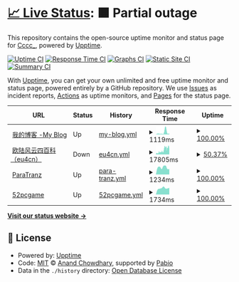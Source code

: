 # [📈 Live Status](https://status.iscccc.eu.org): <!--live status--> **🟧 Partial outage**

This repository contains the open-source uptime monitor and status page for [Cccc\_](https://blog.iscccc.eu.org/), powered by [Upptime](https://github.com/upptime/upptime).

[![Uptime CI](https://github.com/Cccc-owo/upptime/workflows/Uptime%20CI/badge.svg)](https://github.com/Cccc-owo/upptime/actions?query=workflow%3A%22Uptime+CI%22)
[![Response Time CI](https://github.com/Cccc-owo/upptime/workflows/Response%20Time%20CI/badge.svg)](https://github.com/Cccc-owo/upptime/actions?query=workflow%3A%22Response+Time+CI%22)
[![Graphs CI](https://github.com/Cccc-owo/upptime/workflows/Graphs%20CI/badge.svg)](https://github.com/Cccc-owo/upptime/actions?query=workflow%3A%22Graphs+CI%22)
[![Static Site CI](https://github.com/Cccc-owo/upptime/workflows/Static%20Site%20CI/badge.svg)](https://github.com/Cccc-owo/upptime/actions?query=workflow%3A%22Static+Site+CI%22)
[![Summary CI](https://github.com/Cccc-owo/upptime/workflows/Summary%20CI/badge.svg)](https://github.com/Cccc-owo/upptime/actions?query=workflow%3A%22Summary+CI%22)

With [Upptime](https://upptime.js.org), you can get your own unlimited and free uptime monitor and status page, powered entirely by a GitHub repository. We use [Issues](https://github.com/Cccc-owo/upptime/issues) as incident reports, [Actions](https://github.com/Cccc-owo/upptime/actions) as uptime monitors, and [Pages](https://status.iscccc.eu.org) for the status page.

<!--start: status pages-->
<!-- This summary is generated by Upptime (https://github.com/upptime/upptime) -->
<!-- Do not edit this manually, your changes will be overwritten -->
<!-- prettier-ignore -->
| URL | Status | History | Response Time | Uptime |
| --- | ------ | ------- | ------------- | ------ |
| <img alt="" src="https://icons.duckduckgo.com/ip3/blog.iscccc.eu.org.ico" height="13"> [我的博客 -My Blog](https://blog.iscccc.eu.org) | Up | [my-blog.yml](https://github.com/Cccc-owo/upptime/commits/HEAD/history/my-blog.yml) | <details><summary><img alt="Response time graph" src="./graphs/my-blog/response-time-week.png" height="20"> 1119ms</summary><br><a href="https://status.iscccc.eu.org/history/my-blog"><img alt="Response time 551" src="https://img.shields.io/endpoint?url=https%3A%2F%2Fraw.githubusercontent.com%2FCccc-owo%2Fupptime%2FHEAD%2Fapi%2Fmy-blog%2Fresponse-time.json"></a><br><a href="https://status.iscccc.eu.org/history/my-blog"><img alt="24-hour response time 539" src="https://img.shields.io/endpoint?url=https%3A%2F%2Fraw.githubusercontent.com%2FCccc-owo%2Fupptime%2FHEAD%2Fapi%2Fmy-blog%2Fresponse-time-day.json"></a><br><a href="https://status.iscccc.eu.org/history/my-blog"><img alt="7-day response time 1119" src="https://img.shields.io/endpoint?url=https%3A%2F%2Fraw.githubusercontent.com%2FCccc-owo%2Fupptime%2FHEAD%2Fapi%2Fmy-blog%2Fresponse-time-week.json"></a><br><a href="https://status.iscccc.eu.org/history/my-blog"><img alt="30-day response time 585" src="https://img.shields.io/endpoint?url=https%3A%2F%2Fraw.githubusercontent.com%2FCccc-owo%2Fupptime%2FHEAD%2Fapi%2Fmy-blog%2Fresponse-time-month.json"></a><br><a href="https://status.iscccc.eu.org/history/my-blog"><img alt="1-year response time 551" src="https://img.shields.io/endpoint?url=https%3A%2F%2Fraw.githubusercontent.com%2FCccc-owo%2Fupptime%2FHEAD%2Fapi%2Fmy-blog%2Fresponse-time-year.json"></a></details> | <details><summary><a href="https://status.iscccc.eu.org/history/my-blog">100.00%</a></summary><a href="https://status.iscccc.eu.org/history/my-blog"><img alt="All-time uptime 100.00%" src="https://img.shields.io/endpoint?url=https%3A%2F%2Fraw.githubusercontent.com%2FCccc-owo%2Fupptime%2FHEAD%2Fapi%2Fmy-blog%2Fuptime.json"></a><br><a href="https://status.iscccc.eu.org/history/my-blog"><img alt="24-hour uptime 100.00%" src="https://img.shields.io/endpoint?url=https%3A%2F%2Fraw.githubusercontent.com%2FCccc-owo%2Fupptime%2FHEAD%2Fapi%2Fmy-blog%2Fuptime-day.json"></a><br><a href="https://status.iscccc.eu.org/history/my-blog"><img alt="7-day uptime 100.00%" src="https://img.shields.io/endpoint?url=https%3A%2F%2Fraw.githubusercontent.com%2FCccc-owo%2Fupptime%2FHEAD%2Fapi%2Fmy-blog%2Fuptime-week.json"></a><br><a href="https://status.iscccc.eu.org/history/my-blog"><img alt="30-day uptime 100.00%" src="https://img.shields.io/endpoint?url=https%3A%2F%2Fraw.githubusercontent.com%2FCccc-owo%2Fupptime%2FHEAD%2Fapi%2Fmy-blog%2Fuptime-month.json"></a><br><a href="https://status.iscccc.eu.org/history/my-blog"><img alt="1-year uptime 100.00%" src="https://img.shields.io/endpoint?url=https%3A%2F%2Fraw.githubusercontent.com%2FCccc-owo%2Fupptime%2FHEAD%2Fapi%2Fmy-blog%2Fuptime-year.json"></a></details>
| <img alt="" src="https://icons.duckduckgo.com/ip3/www.eu4cn.com.ico" height="13"> [欧陆风云四百科（eu4cn）](https://www.eu4cn.com) | Down | [eu4cn.yml](https://github.com/Cccc-owo/upptime/commits/HEAD/history/eu4cn.yml) | <details><summary><img alt="Response time graph" src="./graphs/eu4cn/response-time-week.png" height="20"> 17805ms</summary><br><a href="https://status.iscccc.eu.org/history/eu4cn"><img alt="Response time 11383" src="https://img.shields.io/endpoint?url=https%3A%2F%2Fraw.githubusercontent.com%2FCccc-owo%2Fupptime%2FHEAD%2Fapi%2Feu4cn%2Fresponse-time.json"></a><br><a href="https://status.iscccc.eu.org/history/eu4cn"><img alt="24-hour response time 25563" src="https://img.shields.io/endpoint?url=https%3A%2F%2Fraw.githubusercontent.com%2FCccc-owo%2Fupptime%2FHEAD%2Fapi%2Feu4cn%2Fresponse-time-day.json"></a><br><a href="https://status.iscccc.eu.org/history/eu4cn"><img alt="7-day response time 17805" src="https://img.shields.io/endpoint?url=https%3A%2F%2Fraw.githubusercontent.com%2FCccc-owo%2Fupptime%2FHEAD%2Fapi%2Feu4cn%2Fresponse-time-week.json"></a><br><a href="https://status.iscccc.eu.org/history/eu4cn"><img alt="30-day response time 12038" src="https://img.shields.io/endpoint?url=https%3A%2F%2Fraw.githubusercontent.com%2FCccc-owo%2Fupptime%2FHEAD%2Fapi%2Feu4cn%2Fresponse-time-month.json"></a><br><a href="https://status.iscccc.eu.org/history/eu4cn"><img alt="1-year response time 11383" src="https://img.shields.io/endpoint?url=https%3A%2F%2Fraw.githubusercontent.com%2FCccc-owo%2Fupptime%2FHEAD%2Fapi%2Feu4cn%2Fresponse-time-year.json"></a></details> | <details><summary><a href="https://status.iscccc.eu.org/history/eu4cn">50.37%</a></summary><a href="https://status.iscccc.eu.org/history/eu4cn"><img alt="All-time uptime 91.83%" src="https://img.shields.io/endpoint?url=https%3A%2F%2Fraw.githubusercontent.com%2FCccc-owo%2Fupptime%2FHEAD%2Fapi%2Feu4cn%2Fuptime.json"></a><br><a href="https://status.iscccc.eu.org/history/eu4cn"><img alt="24-hour uptime 71.24%" src="https://img.shields.io/endpoint?url=https%3A%2F%2Fraw.githubusercontent.com%2FCccc-owo%2Fupptime%2FHEAD%2Fapi%2Feu4cn%2Fuptime-day.json"></a><br><a href="https://status.iscccc.eu.org/history/eu4cn"><img alt="7-day uptime 50.37%" src="https://img.shields.io/endpoint?url=https%3A%2F%2Fraw.githubusercontent.com%2FCccc-owo%2Fupptime%2FHEAD%2Fapi%2Feu4cn%2Fuptime-week.json"></a><br><a href="https://status.iscccc.eu.org/history/eu4cn"><img alt="30-day uptime 73.37%" src="https://img.shields.io/endpoint?url=https%3A%2F%2Fraw.githubusercontent.com%2FCccc-owo%2Fupptime%2FHEAD%2Fapi%2Feu4cn%2Fuptime-month.json"></a><br><a href="https://status.iscccc.eu.org/history/eu4cn"><img alt="1-year uptime 91.83%" src="https://img.shields.io/endpoint?url=https%3A%2F%2Fraw.githubusercontent.com%2FCccc-owo%2Fupptime%2FHEAD%2Fapi%2Feu4cn%2Fuptime-year.json"></a></details>
| <img alt="" src="https://icons.duckduckgo.com/ip3/paratranz.cn.ico" height="13"> [ParaTranz](https://paratranz.cn/) | Up | [para-tranz.yml](https://github.com/Cccc-owo/upptime/commits/HEAD/history/para-tranz.yml) | <details><summary><img alt="Response time graph" src="./graphs/para-tranz/response-time-week.png" height="20"> 1234ms</summary><br><a href="https://status.iscccc.eu.org/history/para-tranz"><img alt="Response time 1183" src="https://img.shields.io/endpoint?url=https%3A%2F%2Fraw.githubusercontent.com%2FCccc-owo%2Fupptime%2FHEAD%2Fapi%2Fpara-tranz%2Fresponse-time.json"></a><br><a href="https://status.iscccc.eu.org/history/para-tranz"><img alt="24-hour response time 947" src="https://img.shields.io/endpoint?url=https%3A%2F%2Fraw.githubusercontent.com%2FCccc-owo%2Fupptime%2FHEAD%2Fapi%2Fpara-tranz%2Fresponse-time-day.json"></a><br><a href="https://status.iscccc.eu.org/history/para-tranz"><img alt="7-day response time 1234" src="https://img.shields.io/endpoint?url=https%3A%2F%2Fraw.githubusercontent.com%2FCccc-owo%2Fupptime%2FHEAD%2Fapi%2Fpara-tranz%2Fresponse-time-week.json"></a><br><a href="https://status.iscccc.eu.org/history/para-tranz"><img alt="30-day response time 1215" src="https://img.shields.io/endpoint?url=https%3A%2F%2Fraw.githubusercontent.com%2FCccc-owo%2Fupptime%2FHEAD%2Fapi%2Fpara-tranz%2Fresponse-time-month.json"></a><br><a href="https://status.iscccc.eu.org/history/para-tranz"><img alt="1-year response time 1183" src="https://img.shields.io/endpoint?url=https%3A%2F%2Fraw.githubusercontent.com%2FCccc-owo%2Fupptime%2FHEAD%2Fapi%2Fpara-tranz%2Fresponse-time-year.json"></a></details> | <details><summary><a href="https://status.iscccc.eu.org/history/para-tranz">100.00%</a></summary><a href="https://status.iscccc.eu.org/history/para-tranz"><img alt="All-time uptime 99.50%" src="https://img.shields.io/endpoint?url=https%3A%2F%2Fraw.githubusercontent.com%2FCccc-owo%2Fupptime%2FHEAD%2Fapi%2Fpara-tranz%2Fuptime.json"></a><br><a href="https://status.iscccc.eu.org/history/para-tranz"><img alt="24-hour uptime 100.00%" src="https://img.shields.io/endpoint?url=https%3A%2F%2Fraw.githubusercontent.com%2FCccc-owo%2Fupptime%2FHEAD%2Fapi%2Fpara-tranz%2Fuptime-day.json"></a><br><a href="https://status.iscccc.eu.org/history/para-tranz"><img alt="7-day uptime 100.00%" src="https://img.shields.io/endpoint?url=https%3A%2F%2Fraw.githubusercontent.com%2FCccc-owo%2Fupptime%2FHEAD%2Fapi%2Fpara-tranz%2Fuptime-week.json"></a><br><a href="https://status.iscccc.eu.org/history/para-tranz"><img alt="30-day uptime 100.00%" src="https://img.shields.io/endpoint?url=https%3A%2F%2Fraw.githubusercontent.com%2FCccc-owo%2Fupptime%2FHEAD%2Fapi%2Fpara-tranz%2Fuptime-month.json"></a><br><a href="https://status.iscccc.eu.org/history/para-tranz"><img alt="1-year uptime 99.50%" src="https://img.shields.io/endpoint?url=https%3A%2F%2Fraw.githubusercontent.com%2FCccc-owo%2Fupptime%2FHEAD%2Fapi%2Fpara-tranz%2Fuptime-year.json"></a></details>
| <img alt="" src="https://icons.duckduckgo.com/ip3/52pcgame.net.ico" height="13"> [52pcgame](http://52pcgame.net/) | Up | [52pcgame.yml](https://github.com/Cccc-owo/upptime/commits/HEAD/history/52pcgame.yml) | <details><summary><img alt="Response time graph" src="./graphs/52pcgame/response-time-week.png" height="20"> 1734ms</summary><br><a href="https://status.iscccc.eu.org/history/52pcgame"><img alt="Response time 1889" src="https://img.shields.io/endpoint?url=https%3A%2F%2Fraw.githubusercontent.com%2FCccc-owo%2Fupptime%2FHEAD%2Fapi%2F52pcgame%2Fresponse-time.json"></a><br><a href="https://status.iscccc.eu.org/history/52pcgame"><img alt="24-hour response time 1853" src="https://img.shields.io/endpoint?url=https%3A%2F%2Fraw.githubusercontent.com%2FCccc-owo%2Fupptime%2FHEAD%2Fapi%2F52pcgame%2Fresponse-time-day.json"></a><br><a href="https://status.iscccc.eu.org/history/52pcgame"><img alt="7-day response time 1734" src="https://img.shields.io/endpoint?url=https%3A%2F%2Fraw.githubusercontent.com%2FCccc-owo%2Fupptime%2FHEAD%2Fapi%2F52pcgame%2Fresponse-time-week.json"></a><br><a href="https://status.iscccc.eu.org/history/52pcgame"><img alt="30-day response time 1913" src="https://img.shields.io/endpoint?url=https%3A%2F%2Fraw.githubusercontent.com%2FCccc-owo%2Fupptime%2FHEAD%2Fapi%2F52pcgame%2Fresponse-time-month.json"></a><br><a href="https://status.iscccc.eu.org/history/52pcgame"><img alt="1-year response time 1889" src="https://img.shields.io/endpoint?url=https%3A%2F%2Fraw.githubusercontent.com%2FCccc-owo%2Fupptime%2FHEAD%2Fapi%2F52pcgame%2Fresponse-time-year.json"></a></details> | <details><summary><a href="https://status.iscccc.eu.org/history/52pcgame">100.00%</a></summary><a href="https://status.iscccc.eu.org/history/52pcgame"><img alt="All-time uptime 100.00%" src="https://img.shields.io/endpoint?url=https%3A%2F%2Fraw.githubusercontent.com%2FCccc-owo%2Fupptime%2FHEAD%2Fapi%2F52pcgame%2Fuptime.json"></a><br><a href="https://status.iscccc.eu.org/history/52pcgame"><img alt="24-hour uptime 100.00%" src="https://img.shields.io/endpoint?url=https%3A%2F%2Fraw.githubusercontent.com%2FCccc-owo%2Fupptime%2FHEAD%2Fapi%2F52pcgame%2Fuptime-day.json"></a><br><a href="https://status.iscccc.eu.org/history/52pcgame"><img alt="7-day uptime 100.00%" src="https://img.shields.io/endpoint?url=https%3A%2F%2Fraw.githubusercontent.com%2FCccc-owo%2Fupptime%2FHEAD%2Fapi%2F52pcgame%2Fuptime-week.json"></a><br><a href="https://status.iscccc.eu.org/history/52pcgame"><img alt="30-day uptime 100.00%" src="https://img.shields.io/endpoint?url=https%3A%2F%2Fraw.githubusercontent.com%2FCccc-owo%2Fupptime%2FHEAD%2Fapi%2F52pcgame%2Fuptime-month.json"></a><br><a href="https://status.iscccc.eu.org/history/52pcgame"><img alt="1-year uptime 100.00%" src="https://img.shields.io/endpoint?url=https%3A%2F%2Fraw.githubusercontent.com%2FCccc-owo%2Fupptime%2FHEAD%2Fapi%2F52pcgame%2Fuptime-year.json"></a></details>

<!--end: status pages-->

[**Visit our status website →**](https://status.iscccc.eu.org)

## 📄 License

- Powered by: [Upptime](https://github.com/upptime/upptime)
- Code: [MIT](./LICENSE) © [Anand Chowdhary](https://anandchowdhary.com), supported by [Pabio](https://pabio.com)
- Data in the `./history` directory: [Open Database License](https://opendatacommons.org/licenses/odbl/1-0/)
